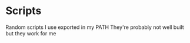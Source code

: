# Scripts
Random scripts I use exported in my PATH
They're probably not well built but they work for me
